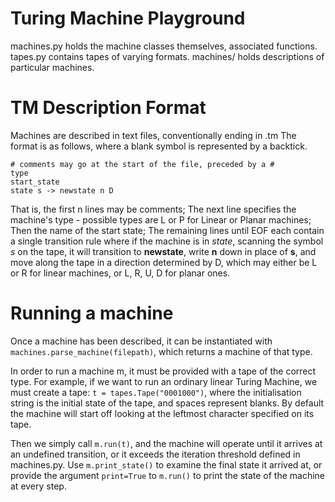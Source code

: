 # Turing Machine Playground
machines.py holds the machine classes themselves, associated functions.
tapes.py contains tapes of varying formats.
machines/ holds descriptions of particular machines.

# TM Description Format
Machines are described in text files, conventionally ending in .tm
The format is as follows, where a blank symbol is represented by a backtick.

    # comments may go at the start of the file, preceded by a # 
    type
    start_state
    state s -> newstate n D

That is, the first n lines may be comments;
The next line specifies the machine's type - possible types are L or P for Linear or Planar machines;
Then the name of the start state;
The remaining lines until EOF each contain a single transition rule where if the machine is in *state*, scanning the symbol *s* on the tape, it will transition to **newstate**, write **n** down in place of **s**, and move along the tape in a direction determined by D, which may either be L or R for linear machines, or L, R, U, D for planar ones.

# Running a machine
Once a machine has been described, it can be instantiated with `machines.parse_machine(filepath)`, which returns a machine of that type.

In order to run a machine m, it must be provided with a tape of the correct type. For example, if we want to run an ordinary linear Turing Machine, we must create a tape: `t = tapes.Tape("0001000")`, where the initialisation string is the initial state of the tape, and spaces represent blanks. By default the machine will start off looking at the leftmost character specified on its tape.

Then we simply call `m.run(t)`, and the machine will operate until it arrives at an undefined transition, or it exceeds the iteration threshold defined in machines.py. Use `m.print_state()` to examine the final state it arrived at, or provide the argument `print=True` to `m.run()` to print the state of the machine at every step. 